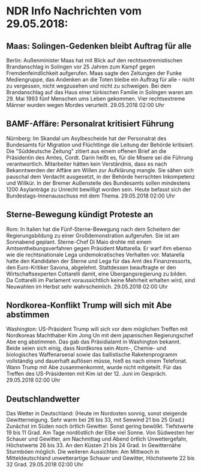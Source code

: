 # NDR Info Nachrichten vom 29.05.2018:


## Maas: Solingen-Gedenken bleibt Auftrag für alle
Berlin: Außenminister Maas hat mit Blick auf den rechtsextremistischen Brandanschlag in Solingen vor 25 Jahren zum Kampf gegen Fremdenfeindlichkeit aufgerufen. Maas sagte den Zeitungen der Funke Mediengruppe, das Andenken an die Toten bleibe ein Auftrag für alle - nicht zu vergessen, nicht wegzusehen und nicht zu schweigen. Bei dem Brandanschlag auf das Haus einer türkischen Familie in Solingen waren am 29. Mai 1993 fünf Menschen ums Leben gekommen. Vier rechtsextreme Männer wurden wegen Mordes verurteilt. 29.05.2018 02:00 Uhr 

## BAMF-Affäre: Personalrat kritisiert Führung
Nürnberg: Im Skandal um Asylbescheide hat der Personalrat des Bundesamts für Migration und Flüchtlinge die Leitung der Behörde kritisiert. Die "Süddeutsche Zeitung" zitiert aus einem offenen Brief an die Präsidentin des Amtes, Cordt. Darin heißt es, für die Misere sei die Führung verantwortlich. Mitarbeiter hätten kein Verständnis, dass es nach Bekanntwerden der Affäre am Willen zur Aufklärung mangle. Sie sähen sich pauschal dem Verdacht ausgesetzt, in der Behörde herrschten Inkompetenz und Willkür. In der Bremer Außenstelle des Bundesamts sollen mindestens 1200 Asylanträge zu Unrecht bewilligt worden sein. Heute befasst sich der Bundestags-Innenausschuss mit dem Thema. 29.05.2018 02:00 Uhr 

## Sterne-Bewegung kündigt Proteste an
Rom: In Italien hat die Fünf-Sterne-Bewegung nach dem Scheitern der Regierungsbildung zu einer Großdemonstration aufgerufen. Sie ist am Sonnabend geplant. Sterne-Chef Di Maio drohte mit einem Amtsenthebungsverfahren gegen Präsident Mattarella. Er warf ihm ebenso wie die rechtsnationale Lega undemokratisches Verhalten vor. Matarella hatte den Kandidaten der Sterne und Lega für das Amt des Finanzressorts, den Euro-Kritiker Savona, abgelehnt. Stattdessen beauftragte er den Wirtschaftsexperten Cottarelli damit, eine Übergangsregierung zu bilden. Da Cottarelli im Parlament voraussichtlich keine Mehrheit erhalten wird, sind Neuwahlen im Herbst sehr wahrscheinlich. 29.05.2018 02:00 Uhr 

## Nordkorea-Konflikt Trump will sich mit Abe abstimmen
Washington: 	US-Präsident Trump will sich vor dem möglichen Treffen mit Nordkoreas Machthaber Kim Jong Un mit dem japanischen Regierungschef Abe eng abstimmen. Das gab das Präsidialamt in Washington bekannt. Beide seien sich einig, dass Nordkorea sein Atom-, Chemie- und biologisches Waffenarsenal sowie das ballistische Raketenprogramm vollständig und dauerhaft auflösen müsse, hieß es nach einem Telefonat. Wann Trump mit Abe zusammenkommt, wurde nicht mitgeteilt. Für das Treffen des US-Präsidenten mit Kim ist der 12. Juni im Gespräch. 29.05.2018 02:00 Uhr 

## Deutschlandwetter
Das Wetter in Deutschland:
(Heute im Nordosten sonnig, sonst steigende Gewitterneigung. Sehr warm bei 26 bis 33, mit Seewind 21 bis 25 Grad.) Zunächst im Süden noch örtlich Gewitter. Sonst gering bewölkt. Tiefstwerte 19 bis 11 Grad. Am Tage nordöstlich der Elbe viel Sonne. Von Südwesten her Schauer und Gewitter, am Nachmittag und Abend örtlich Unwettergefahr, Höchstwerte 26 bis 33. An den Küsten 21 bis 24 Grad. In Gewitternähe Sturmböen möglich. Die weiteren Aussichten: Am Mittwoch in Mitteldeutschland unwetterartige Schauer und Gewitter, Höchstwerte 22 bis 32 Grad. 29.05.2018 02:00 Uhr 
